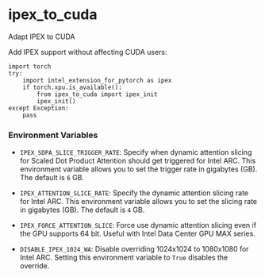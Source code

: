 # ipex_to_cuda
Adapt IPEX to CUDA

Add IPEX support without affecting CUDA users:
```
import torch
try:
    import intel_extension_for_pytorch as ipex
    if torch.xpu.is_available():
        from ipex_to_cuda import ipex_init
        ipex_init()
except Exception:
    pass
```



### Environment Variables

- `IPEX_SDPA_SLICE_TRIGGER_RATE`: Specify when dynamic attention slicing for Scaled Dot Product Attention should get triggered for Intel ARC. This environment variable allows you to set the trigger rate in gigabytes (GB). The default is `6` GB.

- `IPEX_ATTENTION_SLICE_RATE`: Specify the dynamic attention slicing rate for Intel ARC. This environment variable allows you to set the slicing rate in gigabytes (GB). The default is `4` GB.

- `IPEX_FORCE_ATTENTION_SLICE`: Force use dynamic attention slicing even if the GPU supports 64 bit. Useful with Intel Data Center GPU MAX series.

- `DISABLE_IPEX_1024_WA`: Disable overriding 1024x1024 to 1080x1080 for Intel ARC. Setting this environment variable to `True` disables the override.
